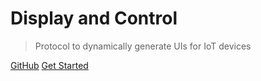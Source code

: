 <!-- ![logo](_media/icon.svg) -->

# Display and Control

> Protocol to dynamically generate UIs for IoT devices

[GitHub](https://github.com/aidengaripoli/dynamic-device-display)
[Get Started](/README)
